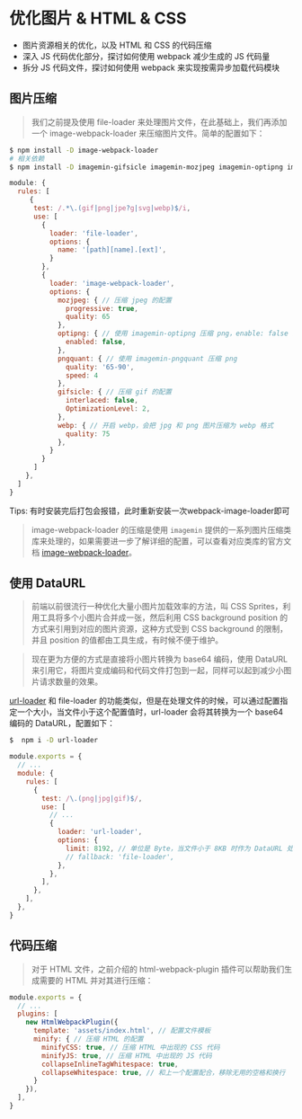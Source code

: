 <!--
 * @Author: zhangjicheng
 * @Date: 2021-04-19 18:11:43
 * @LastEditTime: 2021-08-06 18:58:24
 * @LastEditors: Please set LastEditors
 * @Description: 
 * @FilePath: \my-note\src\_webpack\8.优化图片&HTML&CSS.md
 * 可以输入预定的版权声明、个性签名、空行等
-->

# 优化图片 & HTML & CSS

- 图片资源相关的优化，以及 HTML 和 CSS 的代码压缩
- 深入 JS 代码优化部分，探讨如何使用 webpack 减少生成的 JS 代码量
- 拆分 JS 代码文件，探讨如何使用 webpack 来实现按需异步加载代码模块

## 图片压缩

> 我们之前提及使用 file-loader 来处理图片文件，在此基础上，我们再添加一个 image-webpack-loader 来压缩图片文件。简单的配置如下：

``` bash
$ npm install -D image-webpack-loader
# 相关依赖
$ npm install -D imagemin-gifsicle imagemin-mozjpeg imagemin-optipng imagemin-pngquant pngquant-bin
```

``` js
module: {
  rules: [
     {
      test: /.*\.(gif|png|jpe?g|svg|webp)$/i,
      use: [
        {
          loader: 'file-loader',
          options: {
            name: '[path][name].[ext]',
          }
        },
        {
          loader: 'image-webpack-loader',
          options: {
            mozjpeg: { // 压缩 jpeg 的配置
              progressive: true,
              quality: 65
            },
            optipng: { // 使用 imagemin-optipng 压缩 png，enable: false 为关闭
              enabled: false,
            },
            pngquant: { // 使用 imagemin-pngquant 压缩 png
              quality: '65-90',
              speed: 4
            },
            gifsicle: { // 压缩 gif 的配置
              interlaced: false,
              OptimizationLevel: 2,
            },
            webp: { // 开启 webp，会把 jpg 和 png 图片压缩为 webp 格式
              quality: 75
            },
          }
        }
      ]
    },
  ]
}
```

Tips: 有时安装完后打包会报错，此时重新安装一次webpack-image-loader即可

> image-webpack-loader 的压缩是使用 `imagemin` 提供的一系列图片压缩类库来处理的，如果需要进一步了解详细的配置，可以查看对应类库的官方文档  [image-webpack-loader](https://github.com/tcoopman/image-webpack-loader#usage)。

## 使用 DataURL

> 前端以前很流行一种优化大量小图片加载效率的方法，叫 CSS Sprites，利用工具将多个小图片合并成一张，然后利用 CSS background position 的方式来引用到对应的图片资源，这种方式受到 CSS background 的限制，并且 position 的值都由工具生成，有时候不便于维护。

> 现在更为方便的方式是直接将小图片转换为 base64 编码，使用 DataURL 来引用它，将图片变成编码和代码文件打包到一起，同样可以起到减少小图片请求数量的效果。

[url-loader](https://github.com/webpack-contrib/url-loader) 和 file-loader 的功能类似，但是在处理文件的时候，可以通过配置指定一个大小，当文件小于这个配置值时，url-loader 会将其转换为一个 base64 编码的 DataURL，配置如下：

``` bash
$  npm i -D url-loader
```

``` js
module.exports = {
  // ...
  module: {
    rules: [
      {
        test: /\.(png|jpg|gif)$/,
        use: [
          // ...
          {
            loader: 'url-loader',
            options: {
              limit: 8192, // 单位是 Byte，当文件小于 8KB 时作为 DataURL 处理
              // fallback: 'file-loader',
            },
          },
        ],
      },
    ],
  },
}
```

## 代码压缩

> 对于 HTML 文件，之前介绍的 html-webpack-plugin 插件可以帮助我们生成需要的 HTML 并对其进行压缩：

``` js
module.exports = {
  // ...
  plugins: [
    new HtmlWebpackPlugin({
      template: 'assets/index.html', // 配置文件模板
      minify: { // 压缩 HTML 的配置
        minifyCSS: true, // 压缩 HTML 中出现的 CSS 代码
        minifyJS: true, // 压缩 HTML 中出现的 JS 代码
        collapseInlineTagWhitespace: true, 
        collapseWhitespace: true, // 和上一个配置配合，移除无用的空格和换行
      }
    }),
  ],
}
```